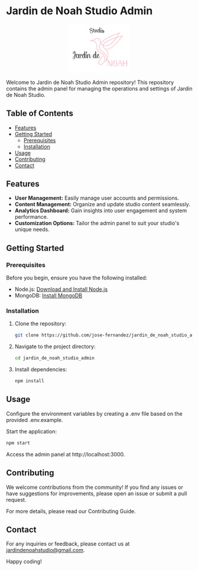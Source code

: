 # Jardin de Noah Studio Admin

<p align="center" width="100%">
    <img width="33%" src="./public/images/logo.svg">
</p>

Welcome to Jardin de Noah Studio Admin repository! This repository contains the admin panel for managing the operations and settings of Jardin de Noah Studio.

## Table of Contents

- [Features](#features)
- [Getting Started](#getting-started)
  - [Prerequisites](#prerequisites)
  - [Installation](#installation)
- [Usage](#usage)
- [Contributing](#contributing)
- [Contact](#contact)

## Features

- **User Management:** Easily manage user accounts and permissions.
- **Content Management:** Organize and update studio content seamlessly.
- **Analytics Dashboard:** Gain insights into user engagement and system performance.
- **Customization Options:** Tailor the admin panel to suit your studio's unique needs.

## Getting Started

### Prerequisites

Before you begin, ensure you have the following installed:

- Node.js: [Download and Install Node.js](https://nodejs.org/)
- MongoDB: [Install MongoDB](https://docs.mongodb.com/manual/installation/)

### Installation

1. Clone the repository:

   ```bash
   git clone https://github.com/jose-fernandez/jardin_de_noah_studio_admin.git
   ```

2. Navigate to the project directory:

    ```bash
    cd jardin_de_noah_studio_admin
    ```

3. Install dependencies:

    ```bash
    npm install
    ```

## Usage
Configure the environment variables by creating a .env file based on the provided .env.example.

Start the application:

```bash
npm start
```
Access the admin panel at http://localhost:3000.

## Contributing
We welcome contributions from the community! If you find any issues or have suggestions for improvements, please open an issue or submit a pull request.

For more details, please read our Contributing Guide.

## Contact
For any inquiries or feedback, please contact us at jardindenoahstudio@gmail.com.

Happy coding!